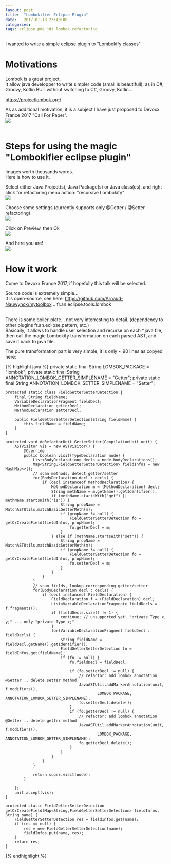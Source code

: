 ```yaml
---
layout: post
title:  "Lombokifier Eclipse Plugin"
date:   2017-01-18 23:40:00
categories: 
tags: eclipse pde jdt lombok refactoring
---
```


I wanted to write a simple eclipse plugin to "Lombokify classes"

<H1>Motivations</H1>

Lombok is a great project.
<BR/>
It allow java developper to write simpler code (small is beautifull), as in C#, Groovy, Kotlin BUT without switching to C#, Groovy, Kotlin...

<A href="https://projectlombok.org/">https://projectlombok.org/</A>

<p>
As as additional motivation, it is a subject I have just proposed to Devoxx France 2017 "Call For Paper".
<BR/>
<img src="{{site.url}}/assets/posts/2017-01-19-eclipse-lombokify/screenshot-devoxx-cfp.png" />
<BR/>

<BR/>


<H1>Steps for using the magic "Lombokifier eclipse plugin"</H1>

Images worth thousands words.
<BR/>
Here is how to use it.
<BR/>

Select either Java Project(s), Java Package(s) or Java class(es), and right click for refactoring menu action: "recursive Lombokify" 
<BR/>
<img src="{{site.url}}/assets/posts/2017-01-19-eclipse-lombokify/screenshot-Lombokify-selection.png" />
<BR/>

Choose some settings (currently supports only @Getter / @Setter refactoring)
<BR/>
<img src="{{site.url}}/assets/posts/2017-01-19-eclipse-lombokify/screenshot-Lombokify-params.png" />
<BR/>

Click on Preview, then Ok
<BR/>
<img src="{{site.url}}/assets/posts/2017-01-19-eclipse-lombokify/screenshot-Lombokify-preview.png" />
<BR/>

And here you are!
<BR/>
<img src="{{site.url}}/assets/posts/2017-01-19-eclipse-lombokify/screenshot-Lombokify-res.png" />
<BR/>




<H1>How it work</H1>

Come to Devoxx France 2017, if hopefully this talk will be selected.
<BR/>

Source code is extremely simple...
<BR/>
It is open-source, see here: <A href="https://github.com/Arnaud-Nauwynck/mytoolbox/tree/master/eclipse-plugins/fr.an.eclipse.tools.lombok">https://github.com/Arnaud-Nauwynck/mytoolbox .. fr.an.eclipse.tools.lombok</A> 


<BR/>
There is some boiler-plate... not very interresting to detail. (dependency to other plugins fr.an.eclipse.pattern, etc.)
<BR/>
Basically, it allows to handle user selection and recurse on each *.java file, then call the magic Lombokify transformation on each parsed AST, and save it back to java file.
<BR/>

The pure transformation part is very simple, it is only ~ 90 lines as copyed here:

{% highlight java %}
	private static final String LOMBOK_PACKAGE = "lombok";
	private static final String ANNOTATION_LOMBOK_GETTER_SIMPLENAME = "Getter";
	private static final String ANNOTATION_LOMBOK_SETTER_SIMPLENAME = "Setter";

	protected static class FieldGetterSetterDetection {
		final String fieldName;
		VariableDeclarationFragment fieldDecl;
		MethodDeclaration getterDecl;
		MethodDeclaration setterDecl;
		
		public FieldGetterSetterDetection(String fieldName) {
			this.fieldName = fieldName;
		}
	}

	protected void doRefactorUnit_GetterSetter(CompilationUnit unit) {
		ASTVisitor vis = new ASTVisitor() {
			@Override
			public boolean visit(TypeDeclaration node) {
				List<BodyDeclaration> decls = node.bodyDeclarations();
				Map<String,FieldGetterSetterDetection> fieldInfos = new HashMap<>();
				// scan methods, detect getter/setter
				for(BodyDeclaration decl : decls) {
					if (decl instanceof MethodDeclaration) {
						MethodDeclaration m = (MethodDeclaration) decl;
						String methName = m.getName().getIdentifier();
						if (methName.startsWith("get") || methName.startsWith("is")) {
							String propName = MatchASTUtils.matchBasicGetterMeth(m);
							if (propName != null) {
								FieldGetterSetterDetection fo = getOrCreateField(fieldInfos, propName);
								fo.getterDecl = m;
							}
						} else if (methName.startsWith("set")) {
							String propName = MatchASTUtils.matchBasicSetterMeth(m);
							if (propName != null) {
								FieldGetterSetterDetection fo = getOrCreateField(fieldInfos, propName);
								fo.setterDecl = m;
							}
						}
					}
				}
				// scan fields, lookup corresponding getter/setter
				for(BodyDeclaration decl : decls) {
					if (decl instanceof FieldDeclaration) {
						FieldDeclaration f = (FieldDeclaration) decl;
						List<VariableDeclarationFragment> fieldDecls = f.fragments();
						if (fieldDecls.size() != 1) {
							continue; // unsupported yet! "private Type x, y;" ... only "private Type x;"
						}
						for(VariableDeclarationFragment fieldDecl : fieldDecls) {
							String fieldName = fieldDecl.getName().getIdentifier();
							FieldGetterSetterDetection fo = fieldInfos.get(fieldName);
							if (fo != null) {
								fo.fieldDecl = fieldDecl;
								
								if (fo.setterDecl != null) {
									// refactor: add lombok annotation @Setter .. delete setter method
									JavaASTUtil.addMarkerAnnotation(unit, f.modifiers(), 
											LOMBOK_PACKAGE, ANNOTATION_LOMBOK_SETTER_SIMPLENAME);
									fo.setterDecl.delete();
								}
								if (fo.getterDecl != null) {
									// refactor: add lombok annotation @Getter .. delete getter method
									JavaASTUtil.addMarkerAnnotation(unit, f.modifiers(), 
											LOMBOK_PACKAGE, ANNOTATION_LOMBOK_GETTER_SIMPLENAME);
									fo.getterDecl.delete();
								}
							}							
						}
					}
				}
				
				return super.visit(node);
			}
			
		};
		unit.accept(vis);
	}
	
	protected static FieldGetterSetterDetection getOrCreateField(Map<String,FieldGetterSetterDetection> fieldInfos, String name) {
		FieldGetterSetterDetection res = fieldInfos.get(name);
		if (res == null) {
			res = new FieldGetterSetterDetection(name);
			fieldInfos.put(name, res);
		}
		return res;
	}
{% endhighlight %}	

